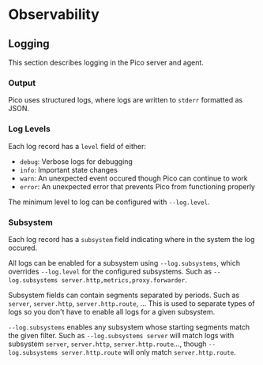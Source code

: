 # Observability

## Logging
This section describes logging in the Pico server and agent.

### Output
Pico uses structured logs, where logs are written to `stderr` formatted as
JSON.

### Log Levels
Each log record has a `level` field of either:
* `debug`: Verbose logs for debugging
* `info`: Important state changes
* `warn`: An unexpected event occured though Pico can continue to work
* `error`: An unexpected error that prevents Pico from functioning
properly

The minimum level to log can be configured with `--log.level`.

### Subsystem
Each log record has a `subsystem` field indicating where in the system the
log occured.

All logs can be enabled for a subsystem using `--log.subsystems`, which
overrides `--log.level` for the configured subsystems. Such as
`--log.subsystems server.http,metrics,proxy.forwarder`.

Subsystem fields can contain segments separated by periods. Such as
`server`, `server.http`, `server.http.route`, ... This is used to separate
types of logs so you don't have to enable all logs for a given subsystem.

`--log.subsystems` enables any subsystem whose starting segments match the
given filter. Such as `--log.subsystems server` will match logs with subsystem
`server`, `server.http`, `server.http.route`..., though
`--log.subsystems server.http.route` will only match `server.http.route`.
